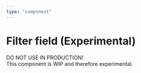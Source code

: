 ```yaml
---
type: "component"
---
```


# Filter field (Experimental)

DO NOT USE IN PRODUCTION!    
This component is WIP and therefore experimental.

<docs-source-example example="DefaultFilterFieldExample"></docs-source-example>
